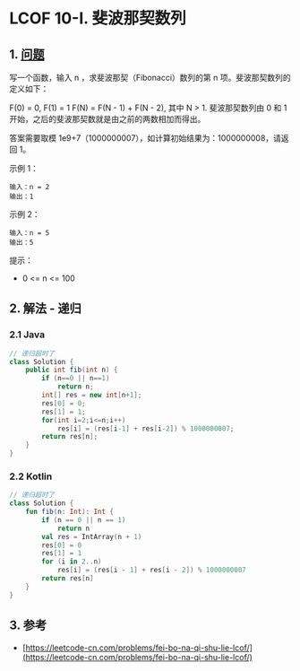 # LCOF 10-I. 斐波那契数列

## 1. [问题](https://leetcode-cn.com/problems/fei-bo-na-qi-shu-lie-lcof/)

写一个函数，输入 n ，求斐波那契（Fibonacci）数列的第 n 项。斐波那契数列的定义如下：

F\(0\) = 0, F\(1\) = 1 F\(N\) = F\(N - 1\) + F\(N - 2\), 其中 N &gt; 1. 斐波那契数列由 0 和 1 开始，之后的斐波那契数就是由之前的两数相加而得出。

答案需要取模 1e9+7（1000000007），如计算初始结果为：1000000008，请返回 1。 

示例 1：

```text
输入：n = 2
输出：1
```

示例 2：

```text
输入：n = 5
输出：5
```

提示：

* 0 &lt;= n &lt;= 100

## 2. 解法 - 递归

### 2.1 Java

```java
// 递归超时了
class Solution {
    public int fib(int n) {
        if (n==0 || n==1)
            return n;
        int[] res = new int[n+1];
        res[0] = 0;
        res[1] = 1;
        for(int i=2;i<=n;i++)
            res[i] = (res[i-1] + res[i-2]) % 1000000007;
        return res[n];
    }
}
```

### 2.2 Kotlin

```kotlin
// 递归超时了
class Solution {
    fun fib(n: Int): Int {
        if (n == 0 || n == 1)
            return n
        val res = IntArray(n + 1)
        res[0] = 0
        res[1] = 1
        for (i in 2..n)
            res[i] = (res[i - 1] + res[i - 2]) % 1000000007
        return res[n]
    }
}
```

## 3. 参考

* [https://leetcode-cn.com/problems/fei-bo-na-qi-shu-lie-lcof/](https://leetcode-cn.com/problems/fei-bo-na-qi-shu-lie-lcof/)

